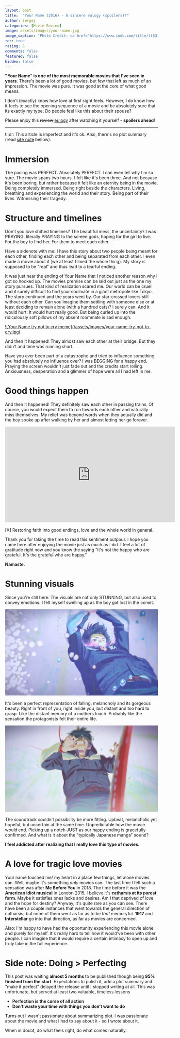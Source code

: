 ```yaml
---
layout: post
title:  "Your Name (2016) - A sincere eulogy (spoilers)!"
author: sergej
categories: [Movie Review]
image: assets/images/your-name.jpg
image_caption: "Photo Credit: <a href='https://www.imdb.com/title/tt5311514/mediaviewer/rm3216783616' target='_blank'>IMDb</a>"
toc: true
rating: 5
comments: false
featured: false
hidden: false
---
```


**"Your Name" is one of the most memorable movies that I've seen in years**.
There's been a lot of good movies, but few that left as much of an impression.
The movie was pure.
It was good at the core of what good means.

I don't (exactly) know how love at first sight feels.
However, I do know how it feels to see the opening sequence of a movie and be absolutely sure that its exactly my type.
Do people feel like this about their spouse?

Please enjoy this <s>review</s> [eulogy](https://www.merriam-webster.com/dictionary/eulogy) after watching it yourself - **spoilers ahead**!

---
tl;dr: This article is imperfect and it's ok.
Also, there's no plot summary (read [site note](#side-note-doing--perfecting) bellow).

# Immersion
The pacing was PERFECT.
Absolutely PERFECT.
I can even tell why I'm so sure.
The movie spans two hours.
I felt like it's been three.
And not because it's been boring, but rather because it felt like an eternity being in the movie.
Being completely immersed.
Being right beside the characters.
Living, breathing and experiencing the world and their story.
Being part of their lives.
Witnessing their tragedy.

# Structure and timelines
Don't you love shifted timelines?
The beautiful mess, the uncertainty?
I was PRAYING, literally PRAYING to the screen gods, hoping for the girl to live.
For the boy to find her.
For them to meet each other.

Have a sidenote with me:
I have this story about two people being meant for each other, finding each other and being separated from each other.
I even made a movie about it (we at least filmed the whole thing).
My story is supposed to be "real" and thus lead to a tearful ending.

It was just near the ending of Your Name that I noticed another reason why I got so hooked up.
The movies premise can be laid out just as the one my story pursues.
That kind of realization scared me.
Our world can be cruel and it surely difficult to find your soulmate in a giant metropole like Tokyo.
The story continued and the years went by.
Our star-crossed lovers still without each other.
Can you imagine them settling with someone else or at least deciding to remain alone (with a hundred cats)?
I surely can.
And it would hurt.
It would hurt really good.
But being curled up into the ridiculously soft pillows of my absent roommate is sad enough.

<a target="_blank" href="https://9gag.com/gag/av7OvNW">
![Your Name try not to cry meme](/assets/images/your-name-try-not-to-cry.jpg)
</a>

And then it happened!
They almost saw each other at their bridge.
But they didn't and time was running short.

Have you ever been part of a catastrophe and tried to influence something you had absolutely no influence over?
I was BEGGING for a happy end.
Praying the screen wouldn't just fade out and the credits start rolling.
Anxiousness, desperation and a glimmer of hope were all I had left in me.

# Good things happen
And then it happened!
They definitely saw each other in passing trains.
Of course, you would expect them to run towards each other and naturally miss themselves.
My relief was beyond words when they actually did and the boy spoke up after walking by her and almost letting her go forever.

<iframe width="560" height="315" src="https://www.youtube-nocookie.com/embed/jkWViZk1u40" frameborder="0" allow="accelerometer; autoplay; clipboard-write; encrypted-media; gyroscope; picture-in-picture" allowfullscreen></iframe>

[X] Restoring faith into good endings, love and the whole world in general.

Thank you for taking the time to read this sentiment outpour.
I hope you came here after enjoying the movie just as much as I did.
I feel a lot of gratitude right now and you know the saying
"It's not the happy who are grateful.
It's the grateful who are happy."

**Namaste.**

# Stunning visuals
Since you're still here:
The visuals are not only STUNNING, but also used to convey emotions.
I felt myself swelling up as the boy got lost in the comet.

![Your Name cave meteorite comet scene fall](/assets/images/your-name-cave-scene-fall.jpg)

It's been a perfect representation of falling, melancholy and its gorgeous beauty.
Right in front of you, right inside you, but distant and too hard to grasp.
Like the distant memory of a mothers touch.
Probably like the sensation the protagonists felt their entire life.

![Your Name Cave meteorite comet scene fall](/assets/images/your-name-cave-scene-fall-2.jpg)

The soundtrack couldn't possibility be more fitting.
Upbeat, melancholic yet hopeful, but uncertain at the same time.
Unpredictable how the movie would end.
Picking up a notch JUST as our happy ending is gracefully confirmed.
And what is it about the "typically Japanese manga" sound?

**I feel addicted after realizing that I really love this type of movies.**
# A love for tragic love movies
Your name touched me/ my heart in a place few things, let alone movies can.
Well, maybe it's something _only_ movies can.
The last time I felt such a sensation was after **Me Before You** in 2018.
The time before it was the **American Idiot musical** in London 2015.
I believe it's **catharsis at its purest form**.
Maybe it satisfies ones lacks and desires.
Am I that deprived of love and the hope for destiny?
Anyway, it's quite rare as you can see.
There have been a couple instances that went towards the general direction of catharsis, but none of them went as far as to be _that_ memoryful.
**1917** and **Interstellar** go into that direction, as far as movies are concerned. 

Also: I'm happy to have had the opportunity experiencing this movie alone and purely for myself.
It's really hard to tell how it would've been with other people.
I can imagine that it would require a certain intimacy to open up and truly take in the full experience.

# Side note: Doing > Perfecting
This post was waiting **almost 5 months** to be published though being **95% finished from the start**.
Expectations to polish it, add a plot summary and "make it perfect" delayed the release until I stopped writing at all.
This was unfortunate, but served at least two valuable, timeless lessons
- **Perfection is the curse of all action** 
- **Don't waste your time with things you don't want to do**

Turns out I wasn't passionate about summarizing plot.
I was passionate about the movie and what I had to say about it - so I wrote about it.

When in doubt, do what feels right, do what comes naturally.